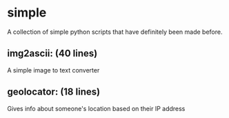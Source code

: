 # simple
A collection of simple python scripts that have definitely been made before.

## img2ascii: (40 lines)
A simple image to text converter

## geolocator: (18 lines)
Gives info about someone's location based on their IP address